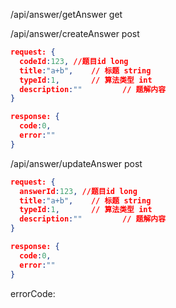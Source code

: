 /api/answer/getAnswer
get


/api/answer/createAnswer
post
```json
request: {
  codeId:123, //题目id long
  title:"a+b",    // 标题 string
  typeId:1,       // 算法类型 int
  description:""         // 题解内容
}

response: {
  code:0,
  error:""
}
```

/api/answer/updateAnswer
post

```json
request: {
  answerId:123, //题目id long
  title:"a+b",    // 标题 string
  typeId:1,       // 算法类型 int
  description:""         // 题解内容
}

response: {
  code:0,
  error:""
}

```



errorCode:
